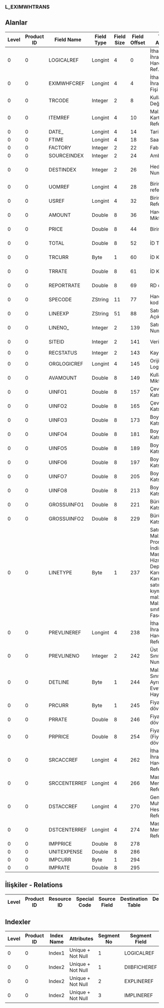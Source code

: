 ### L_EXIMWHTRANS

## Alanlar

**Level**|**Product ID**|**Field Name**|**Field Type**|**Field Size**|**Field Offset**|**Türkçe Açıklama**|**Expression**
-----|-----|-----|-----|-----|-----|-----|-----
0|0|LOGICALREF|Longint|4|0|İthalat / İhracat Ambar Hareketi Log. Ref.|EXIMWHTRANS Logical Reference
0|0|EXIMWHFCREF|Longint|4|4|İthalat / İhracat Ambar Fişi Referansı|EXIMWHFC Reference
0|0|TRCODE|Integer|2|8|Kullanımda Değil|Not In Use
0|0|ITEMREF|Longint|4|10|Malzeme Kartları Referansı|Item Cards Reference
0|0|DATE_|Longint|4|14|Tarih|Date
0|0|FTIME|Longint|4|18|Saat|Hour
0|0|FACTORY|Integer|2|22|Fabrika|Factory
0|0|SOURCEINDEX|Integer|2|24|Ambar|Warehouse
0|0|DESTINDEX|Integer|2|26|Hedef Ambar Numarası|Target Warehouse Number
0|0|UOMREF|Longint|4|28|Birim referansı|Units Reference
0|0|USREF|Longint|4|32|Birim Seti Referansı|Unit Sets Reference
0|0|AMOUNT|Double|8|36|Hareket Miktarı|Transaction Quantity
0|0|PRICE|Double|8|44|Birim fiyat|Unit Price With Cost
0|0|TOTAL|Double|8|52|İD Türü|Transaction Currency Type
0|0|TRCURR|Byte|1|60|İD Kuru|Transaction Currency Rate
0|0|TRRATE|Double|8|61|İD Kuru|Transaction Currency Rate
0|0|REPORTRATE|Double|8|69|RD oranı|Reporting Currency Rate
0|0|SPECODE|ZString|11|77|Hareket özel kodu|Transaction Aux. Code
0|0|LINEEXP|ZString|51|88|Satır Açıklaması|Line Description
0|0|LINENO_|Integer|2|139|Satır Numarası|Line Number
0|0|SITEID|Integer|2|141|Veri Merkezi|Data Processing Site
0|0|RECSTATUS|Integer|2|143|Kayıt Durumu|Record Status
0|0|ORGLOGICREF|Longint|4|145|Orijinal Kayıt Log. Ref.|Original Record Logical Reference
0|0|AVAMOUNT|Double|8|149|Kullanılabilir Miktar|Available Quantity
0|0|UINFO1|Double|8|157|Çevrim Katsayısı 1|Conversion Factor1
0|0|UINFO2|Double|8|165|Çevrim Katsayısı 2|Conversion Factor2
0|0|UINFO3|Double|8|173|Boyut Katsayısı3|Dimension Factor3
0|0|UINFO4|Double|8|181|Boyut Katsayısı4|Dimension Factor4
0|0|UINFO5|Double|8|189|Boyut Katsayısı5|Dimension Factor5
0|0|UINFO6|Double|8|197|Boyut Katsayısı6|Dimension Factor6
0|0|UINFO7|Double|8|205|Boyut Katsayısı7|Dimension Factor7
0|0|UINFO8|Double|8|213|Boyut Katsayısı8|Dimension Factor8
0|0|GROSSUINFO1|Double|8|221|Bürüt Çevrim Katsayısı 1|Gross Conversion Factor1
0|0|GROSSUINFO2|Double|8|229|Bürüt Çevrim Katsayısı 2|Gross Conversion Factor2
0|0|LINETYPE|Byte|1|237|Satır türü ;0: Malzeme;1: Promosyon;2: İndirim;3: Masraf;4: Hizmet;5: Depozito;6: Karma koli;7: Karma koli satırı; 8: Sabit kıymet;9: Ek malzeme;10: Malzeme sınıfı;11: Fason02|Line Type ;0: Material;1: Promotion;2: Discount;3: Surcharge;4: Service;5: Deposit;6: Mixed Case;7: Mixed Case Line;8: Fixed Asset;9: Optional Material;10: Material Class;11: Subcontracting02
0|0|PREVLINEREF|Longint|4|238|İthalat / İhracat Ambar Hareketi Referansı|EXIMWHTRANS Reference
0|0|PREVLINENO|Integer|2|242|Üst Malzeme Sınıfı Satır Numarası|Parent Material Class Line Number
0|0|DETLINE|Byte|1|244|Malzeme Sınıfı Satır Ayrıntısı ;(1- Evet, 0- Hayır)|Detail Line of Material Class (1- Yes, 0- No)
0|0|PRCURR|Byte|1|245|Fiyatlandırma dövizi türü|Pricing Currency Type
0|0|PRRATE|Double|8|246|Fiyatlandırma dövizi kuru|Pricing Currency Exchange Rate
0|0|PRPRICE|Double|8|254|Fiyat (Fiyatlandırma dövizi)|Price of Pricing Currency
0|0|SRCACCREF|Longint|4|262|İthalat / İhracat Ambar Hareketi Referansı|EXIMWHTRANS Reference
0|0|SRCCENTERREF|Longint|4|266|Masraf Merkezi Referansı|Overhead Pools Reference
0|0|DSTACCREF|Longint|4|270|Genel Muhasebe Hesapları Referansı|General Ledger Accounts Reference
0|0|DSTCENTERREF|Longint|4|274|Masraf Merkezi Referansı|Overhead Pools Reference
0|0|IMPPRICE|Double|8|278||
0|0|UNITEXPENSE|Double|8|286||
0|0|IMPCURR|Byte|1|294||
0|0|IMPRATE|Double|8|295||

## İlişkiler - Relations

**Level**|**Product ID**|**Resource ID**|**Special Code**|**Source Field**|**Destination Table**|**Destination Field**|**Relation Type**|**Extra Condition**
-----|-----|-----|-----|-----|-----|-----|-----|-----

## Indexler

**Level**|**Product ID**|**Index Name**|**Attributes**|**Segment No**|**Segment Field**|**Sense**
-----|-----|-----|-----|-----|-----|-----
0|0|Index1|Unique + Not Null|1|LOGICALREF|Ascending
0|0|Index2|Unique + Not Null|1|DIIBFICHEREF|Ascending
0|0|Index2|Unique + Not Null|2|EXPLINEREF|Ascending
0|0|Index2|Unique + Not Null|3|IMPLINEREF|Ascending
